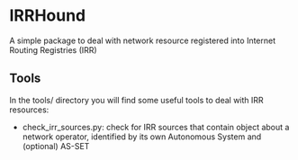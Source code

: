 # IRRHound

A simple package to deal with network resource registered into Internet Routing Registries (IRR)

## Tools
In the tools/ directory you will find some useful tools to deal with IRR resources:

- check_irr_sources.py: check for IRR sources that contain object about a network operator, identified by its own Autonomous System and (optional) AS-SET
